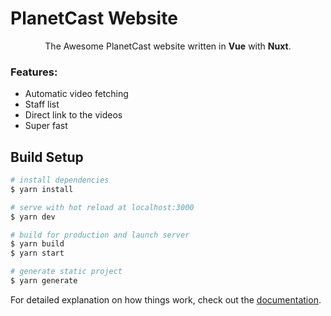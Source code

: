 # PlanetCast Website
<div align="center">
  The Awesome PlanetCast website written in <b>Vue</b> with <b>Nuxt</b>.
  </div>
  
  ### Features: 
  - Automatic video fetching
  - Staff list
  - Direct link to the videos
  - Super fast

## Build Setup

```bash
# install dependencies
$ yarn install

# serve with hot reload at localhost:3000
$ yarn dev

# build for production and launch server
$ yarn build
$ yarn start

# generate static project
$ yarn generate
```

For detailed explanation on how things work, check out the [documentation](https://nuxtjs.org).
